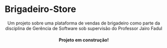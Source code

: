 # Brigadeiro-Store
<p align="center">Um projeto sobre uma plataforma de vendas de brigadeiro como parte da disciplina de Gerência de Software sob supervisão do Professor Jairo Fadul </p>


<h4 align="center"> Projeto em construção! </h4>








